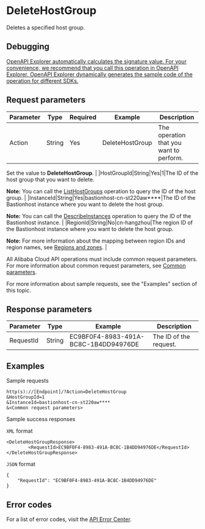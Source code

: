 # DeleteHostGroup

Deletes a specified host group.

## Debugging

[OpenAPI Explorer automatically calculates the signature value. For your convenience, we recommend that you call this operation in OpenAPI Explorer. OpenAPI Explorer dynamically generates the sample code of the operation for different SDKs.](https://api.aliyun.com/#product=Yundun-bastionhost&api=DeleteHostGroup&type=RPC&version=2019-12-09)

## Request parameters

|Parameter|Type|Required|Example|Description|
|---------|----|--------|-------|-----------|
|Action|String|Yes|DeleteHostGroup|The operation that you want to perform.

 Set the value to **DeleteHostGroup**. |
|HostGroupId|String|Yes|1|The ID of the host group that you want to delete.

 **Note:** You can call the [ListHostGroups](~~201307~~) operation to query the ID of the host group. |
|InstanceId|String|Yes|bastionhost-cn-st220aw\*\*\*\*|The ID of the Bastionhost instance where you want to delete the host group.

 **Note:** You can call the [DescribeInstances](~~153281~~) operation to query the ID of the Bastionhost instance. |
|RegionId|String|No|cn-hangzhou|The region ID of the Bastionhost instance where you want to delete the host group.

 **Note:** For more information about the mapping between region IDs and region names, see [Regions and zones](~~40654~~). |

All Alibaba Cloud API operations must include common request parameters. For more information about common request parameters, see [Common parameters](~~148139~~).

For more information about sample requests, see the "Examples" section of this topic.

## Response parameters

|Parameter|Type|Example|Description|
|---------|----|-------|-----------|
|RequestId|String|EC9BF0F4-8983-491A-BC8C-1B4DD94976DE|The ID of the request. |

## Examples

Sample requests

```
http(s)://[Endpoint]/?Action=DeleteHostGroup
&HostGroupId=1
&InstanceId=bastionhost-cn-st220aw****
&<Common request parameters>
```

Sample success responses

`XML` format

```
<DeleteHostGroupResponse>
        <RequestId>EC9BF0F4-8983-491A-BC8C-1B4DD94976DE</RequestId>
</DeleteHostGroupResponse>
```

`JSON` format

```
{
    "RequestId": "EC9BF0F4-8983-491A-BC8C-1B4DD94976DE"
}
```

## Error codes

For a list of error codes, visit the [API Error Center](https://error-center.alibabacloud.com/status/product/Yundun-bastionhost).

